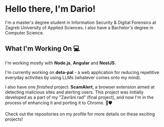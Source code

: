 # Hello there, I'm Dario!

I'm a master's degree student in Information Security & Digital Forensics at Zagreb University of Applied Sciences. I also have a Bachelor's degree in Computer Science.

## What I'm Working On 💻

I'm working mostly with **Node.js**, **Angular** and **NestJS**.

I'm currently working on **deta-pal** - a web application for reducing repetitive everyday activities by using LLMs (whatever comes onto my mind).

I also have one _finished_ project: **ScamAlert**, a browser extension aimed at detecting malicious sites and alerting users. This project was initially developed as a part of my "Završni rad" (final project), and now I'm in the process of enhancing it and porting it to Chrome. 🚀🛡️

Check out the repositories on my profile for more details on these exciting projects!
